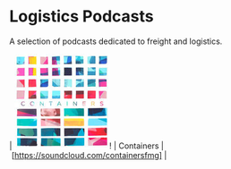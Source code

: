 # Logistics Podcasts

A selection of podcasts dedicated to freight and logistics.

| ![Containers](containers.jpg)! | Containers | [https://soundcloud.com/containersfmg] |